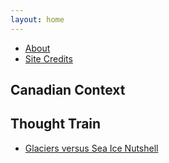 ```yaml
---
layout: home
---
```

- [About](about)
- [Site Credits](credits)
## Canadian Context
## Thought Train
- [Glaciers versus Sea Ice Nutshell](GvSI)